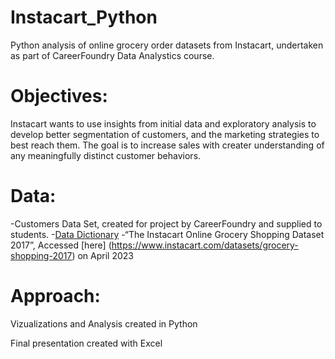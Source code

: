 # Instacart_Python

Python analysis of online grocery order datasets from Instacart, undertaken as part of CareerFoundry Data Analystics course.  

# Objectives:

Instacart wants to use insights from initial data and exploratory analysis to develop better segmentation of customers, and the marketing strategies to best reach them. 
The goal is to increase sales with creater understanding of any meaningfully distinct customer behaviors.

# Data:

-Customers Data Set, created for project by CareerFoundry and supplied to students.
-[Data Dictionary](https://gist.github.com/jeremystan/c3b39d947d9b88b3ccff3147dbcf6c6b)
-“The Instacart Online Grocery Shopping Dataset 2017”, Accessed [here] (https://www.instacart.com/datasets/grocery-shopping-2017) on April 2023

# Approach:

Vizualizations and Analysis created in Python

Final presentation created with Excel
